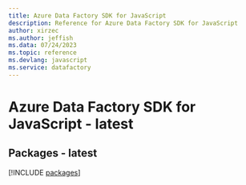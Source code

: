 ```yaml
---
title: Azure Data Factory SDK for JavaScript
description: Reference for Azure Data Factory SDK for JavaScript
author: xirzec
ms.author: jeffish
ms.data: 07/24/2023
ms.topic: reference
ms.devlang: javascript
ms.service: datafactory
---
```

# Azure Data Factory SDK for JavaScript - latest
## Packages - latest
[!INCLUDE [packages](data-factory-index.md)]